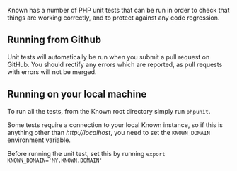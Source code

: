 
Known has a number of PHP unit tests that can be run in order to check that things are working correctly, and to protect against any code regression.

## Running from Github

Unit tests will automatically be run when you submit a pull request on GitHub. You should rectify any errors which are reported, as pull requests with errors will not be merged.

## Running on your local machine

To run all the tests, from the Known root directory simply run ```phpunit```.

Some tests require a connection to your local Known instance, so if this is anything other than *http://localhost*, you need to set the ```KNOWN_DOMAIN``` environment variable.

Before running the unit test, set this by running ```export KNOWN_DOMAIN='MY.KNOWN.DOMAIN'```
